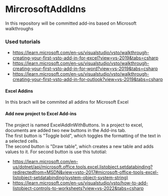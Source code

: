 # MircrosoftAddIdns
In this repository  will be committed add-ins based on Microsoft walkthroughs  
### Used tutorials 
* https://learn.microsoft.com/en-us/visualstudio/vsto/walkthrough-creating-your-first-vsto-add-in-for-excel?view=vs-2019&tabs=csharp
* https://learn.microsoft.com/en-us/visualstudio/vsto/walkthrough-creating-your-first-vsto-add-in-for-word?view=vs-2019&tabs=csharp
* https://learn.microsoft.com/en-us/visualstudio/vsto/walkthrough-creating-your-first-vsto-add-in-for-outlook?view=vs-2019&tabs=csharp  
#### Excel Addins
In this brach will be commited all addins for Microsoft Excel  

#### Add new project to Excel Add-ins  
The project is named ExcelAddInWithButtons.
In a project to excel, documents are added two new buttons in the Add-ins tab.  
The first button is "Toggle bold", which toggles the formatting of the text in a selected cells.  
The second button is "Draw table", which creates a new table and adds values to it.
For second button is use this tutotial:
* https://learn.microsoft.com/en-us/dotnet/api/microsoft.office.tools.excel.listobject.setdatabinding?redirectedfrom=MSDN&view=vsto-2017#microsoft-office-tools-excel-listobject-setdatabinding(system-object-system-string)
* https://learn.microsoft.com/en-us/visualstudio/vsto/how-to-add-listobject-controls-to-worksheets?view=vs-2022&tabs=csharp
